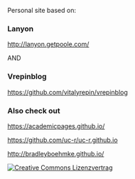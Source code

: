 Personal site based on:

### Lanyon

http://lanyon.getpoole.com/

AND 
### Vrepinblog
https://github.com/vitalyrepin/vrepinblog


### Also check out
<https://academicpages.github.io/>

https://github.com/uc-r/uc-r.github.io

http://bradleyboehmke.github.io/

<!--stackedit_data:
eyJoaXN0b3J5IjpbMTEwODI1NDU4Nyw4MzAxNzg2MjJdfQ==
-->
[![Creative Commons Lizenzvertrag](https://i.creativecommons.org/l/by-sa/4.0/88x31.png)](http://creativecommons.org/licenses/by-sa/4.0/) 
